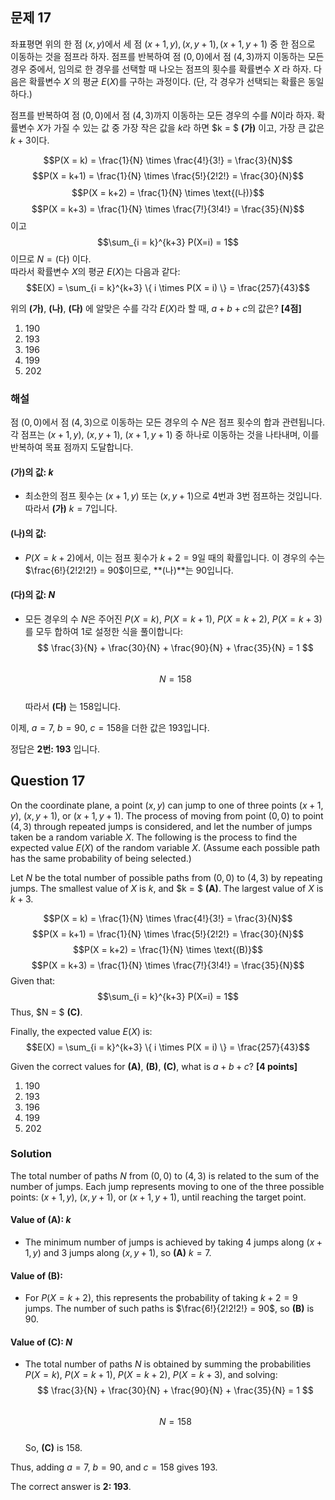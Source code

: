 ## 문제 17
좌표평면 위의 한 점 $(x, y)$에서 세 점 $(x+1, y), (x, y+1), (x+1, y+1)$ 중 한 점으로 이동하는 것을 점프라 하자. 점프를 반복하여 점 $(0, 0)$에서 점 $(4, 3)$까지 이동하는 모든 경우 중에서, 임의로 한 경우를 선택할 때 나오는 점프의 횟수를 확률변수 $X$ 라 하자. 다음은 확률변수 $X$ 의 평균 $E(X)$를 구하는 과정이다. (단, 각 경우가 선택되는 확률은 동일하다.)

점프를 반복하여 점 $(0, 0)$에서 점 $(4, 3)$까지 이동하는 모든 경우의 수를 $N$이라 하자. 확률변수 $X$가 가질 수 있는 값 중 가장 작은 값을 $k$라 하면 $k = $ **(가)** 이고, 가장 큰 값은 $k+3$이다.

$$P(X = k) = \frac{1}{N} \times \frac{4!}{3!} = \frac{3}{N}$$
$$P(X = k+1) = \frac{1}{N} \times \frac{5!}{2!2!} = \frac{30}{N}$$
$$P(X = k+2) = \frac{1}{N} \times \text{(나)}$$
$$P(X = k+3) = \frac{1}{N} \times \frac{7!}{3!4!} = \frac{35}{N}$$
이고
$$\sum_{i = k}^{k+3} P(X=i) = 1$$
이므로 $N = \text{(다)}$ 이다.  
따라서 확률변수 $X$의 평균 $E(X)$는 다음과 같다:
$$E(X) = \sum_{i = k}^{k+3} \{ i \times P(X = i) \} = \frac{257}{43}$$

위의 **(가)**, **(나)**, **(다)** 에 알맞은 수를 각각 $E(X)$라 할 때, $a + b + c$의 값은? **[4점]**

1. 190  
2. 193  
3. 196  
4. 199  
5. 202  

### 해설  
점 $(0, 0)$에서 점 $(4, 3)$으로 이동하는 모든 경우의 수 $N$은 점프 횟수의 합과 관련됩니다. 각 점프는 $(x+1, y)$, $(x, y+1)$, $(x+1, y+1)$ 중 하나로 이동하는 것을 나타내며, 이를 반복하여 목표 점까지 도달합니다.

#### (가)의 값: $k$
- 최소한의 점프 횟수는 $(x+1, y)$ 또는 $(x, y+1)$으로 $4$번과 $3$번 점프하는 것입니다.  
따라서 **(가)** $k = 7$입니다.

#### (나)의 값:
- $P(X = k+2)$에서, 이는 점프 횟수가 $k+2 = 9$일 때의 확률입니다. 이 경우의 수는 $\frac{6!}{2!2!2!} = 90$이므로, **(나)**는 $90$입니다.

#### (다)의 값: $N$
- 모든 경우의 수 $N$은 주어진 $P(X = k)$, $P(X = k+1)$, $P(X = k+2)$, $P(X = k+3)$를 모두 합하여 1로 설정한 식을 풀이합니다:
  $$ \frac{3}{N} + \frac{30}{N} + \frac{90}{N} + \frac{35}{N} = 1 $$  
  $$ N = 158 $$  
따라서 **(다)** 는 $158$입니다.

이제, $a = 7$, $b = 90$, $c = 158$을 더한 값은 $193$입니다.

정답은 **2번: $193$** 입니다.

## Question 17
On the coordinate plane, a point $(x, y)$ can jump to one of three points $(x+1, y)$, $(x, y+1)$, or $(x+1, y+1)$. The process of moving from point $(0, 0)$ to point $(4, 3)$ through repeated jumps is considered, and let the number of jumps taken be a random variable $X$. The following is the process to find the expected value $E(X)$ of the random variable $X$. (Assume each possible path has the same probability of being selected.)

Let $N$ be the total number of possible paths from $(0, 0)$ to $(4, 3)$ by repeating jumps. The smallest value of $X$ is $k$, and $k = $ **(A)**. The largest value of $X$ is $k + 3$.

$$P(X = k) = \frac{1}{N} \times \frac{4!}{3!} = \frac{3}{N}$$
$$P(X = k+1) = \frac{1}{N} \times \frac{5!}{2!2!} = \frac{30}{N}$$
$$P(X = k+2) = \frac{1}{N} \times \text{(B)}$$
$$P(X = k+3) = \frac{1}{N} \times \frac{7!}{3!4!} = \frac{35}{N}$$
Given that:
$$\sum_{i = k}^{k+3} P(X=i) = 1$$
Thus, $N = $ **(C)**.

Finally, the expected value $E(X)$ is:
$$E(X) = \sum_{i = k}^{k+3} \{ i \times P(X = i) \} = \frac{257}{43}$$

Given the correct values for **(A)**, **(B)**, **(C)**, what is $a + b + c$? **[4 points]**

1. 190  
2. 193  
3. 196  
4. 199  
5. 202  

### Solution  
The total number of paths $N$ from $(0, 0)$ to $(4, 3)$ is related to the sum of the number of jumps. Each jump represents moving to one of the three possible points: $(x+1, y)$, $(x, y+1)$, or $(x+1, y+1)$, until reaching the target point.

#### Value of **(A)**: $k$
- The minimum number of jumps is achieved by taking $4$ jumps along $(x+1, y)$ and $3$ jumps along $(x, y+1)$, so **(A)** $k = 7$.

#### Value of **(B)**:
- For $P(X = k+2)$, this represents the probability of taking $k+2 = 9$ jumps. The number of such paths is $\frac{6!}{2!2!2!} = 90$, so **(B)** is $90$.

#### Value of **(C)**: $N$
- The total number of paths $N$ is obtained by summing the probabilities $P(X = k)$, $P(X = k+1)$, $P(X = k+2)$, $P(X = k+3)$, and solving:
  $$ \frac{3}{N} + \frac{30}{N} + \frac{90}{N} + \frac{35}{N} = 1 $$  
  $$ N = 158 $$  
So, **(C)** is $158$.

Thus, adding $a = 7$, $b = 90$, and $c = 158$ gives $193$.

The correct answer is **2: $193$**.
